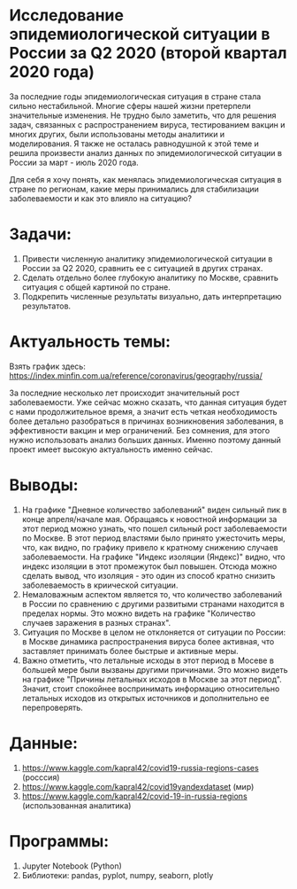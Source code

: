 # Исследование эпидемиологической ситуации в России за Q2 2020 (второй квартал 2020 года)
За последние годы эпидемиологическая ситуация в стране стала сильно нестабильной. Многие сферы нашей жизни претерпели значительные изменения. Не трудно было заметить, что для решения задач, связанных с распространением вируса, тестированием вакцин и многих других, были использованы методы аналитики и моделирования. Я также не осталась равнодушной к этой теме и решила произвести анализ данных по эпидемиологической ситуации в России за март - июль 2020 года. 

Для себя я хочу понять, как менялась эпидемиологическая ситуация в стране по регионам, какие меры принимались для стабилизации заболеваемости и как это влияло на ситуацию?

# Задачи:
1. Привести численную аналитику эпидемиологической ситуации в России за Q2 2020, сравнить ее с ситуацией в других странах.
2. Сделать отдельно более глубокую аналитику по Москве, сравнить ситуация с общей картиной по стране.
3. Подкрепить численные результаты визуально, дать интерпретацию результатов.

# Актуальность темы:
Взять график здесь: https://index.minfin.com.ua/reference/coronavirus/geography/russia/ 

За последние несколько лет происходит значительный рост заболеваемости. Уже сейчас можно сказать, что данная ситуация будет с нами продолжительное время, а значит  есть четкая необходимость более детально разобраться в причинах возникновения заболевания, в эффективности вакцин и мер ограничений. Без сомнения, для этого нужно использовать анализ больших данных. Именно поэтому данный проект имеет высокую актуальность именно сейчас. 

# Выводы:
1. На графике "Дневное количество заболеваний" виден сильный пик в конце апреля/начале мая. Обращаясь к новостной информации за этот период можно узнать, что пошел сильный рост заболеваемости по Москве. В этот период властями было принято ужесточить меры, что, как видно, по графику привело к кратному снижению случаев заболеваемости. На графике "Индекс изоляции (Яндекс)" видно, что индекс изоляции в этот промежуток был повышен. Отсюда можно сделать вывод, что изоляция - это один из способ кратно снизить заболеваемость в криической ситуации. 
2. Немаловажным аспектом является то, что количество заболеваний в России по сравнению с другими развитыми странами находится в пределах нормы. Это можно видеть на графике "Количество случаев заражения в разных странах". 
3. Ситуация по Москве в целом не отклоняется от ситуации по России: в Москве динамика распространения вируса более активная, что заставляет принимать более быстрые и активные меры.
4. Важно отметить, что летальные исходы в этот период в Мосеве в большей мере были вызваны другими причинами. Это можно видеть на графике "Причины летальных исходов в Москве за этот период". Значит, стоит спокойнее воспринимать информацию относительно летальных исходов из открытых источников и дополнительно ее перепроверять.

# Данные: 

1. https://www.kaggle.com/kapral42/covid19-russia-regions-cases (росссия)
2. https://www.kaggle.com/kapral42/covid19yandexdataset (мир)
3. https://www.kaggle.com/kapral42/covid-19-in-russia-regions (использованная аналитика)

# Программы:
1. Jupyter Notebook (Python)
2. Библиотеки: pandas, pyplot, numpy, seaborn, plotly
